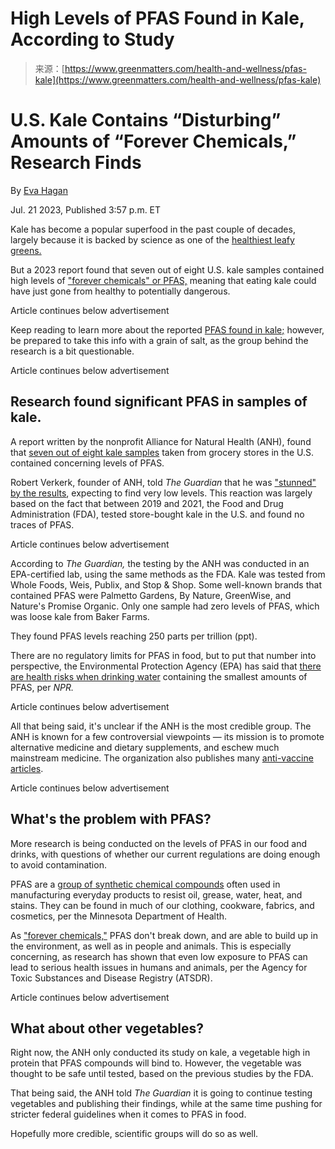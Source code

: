 <!--yml
category: 未分类
date: 2024-05-29 13:24:37
-->

# High Levels of PFAS Found in Kale, According to Study

> 来源：[https://www.greenmatters.com/health-and-wellness/pfas-kale](https://www.greenmatters.com/health-and-wellness/pfas-kale)

# U.S. Kale Contains “Disturbing” Amounts of “Forever Chemicals,” Research Finds

By [Eva Hagan](https://www.greenmatters.com/a/eva-hagan)

Jul. 21 2023, Published 3:57 p.m. ET

Kale has become a popular superfood in the past couple of decades, largely because it is backed by science as one of the [healthiest leafy greens.](https://www.greenmatters.com/p/dirty-dozen-foods-2022)

But a 2023 report found that seven out of eight U.S. kale samples contained high levels of ["forever chemicals" or PFAS,](https://www.greenmatters.com/big-impact/pfas-forever-chemicals-research) meaning that eating kale could have just gone from healthy to potentially dangerous.

Article continues below advertisement

Keep reading to learn more about the reported [PFAS found in kale;](https://www.greenmatters.com/news/dirty-dozen-foods-2023) however, be prepared to take this info with a grain of salt, as the group behind the research is a bit questionable.

Article continues below advertisement

## Research found significant PFAS in samples of kale.

A report written by the nonprofit Alliance for Natural Health (ANH), found that [seven out of eight kale samples](https://anh-usa.org/report-release-why-is-pfas-in-my-kale/) taken from grocery stores in the U.S. contained concerning levels of PFAS.

Robert Verkerk, founder of ANH, told *The* *Guardian* that he was ["stunned" by the results](https://www.theguardian.com/environment/2023/jun/30/kale-pfas-forever-chemicals-contamination), expecting to find very low levels. This reaction was largely based on the fact that between 2019 and 2021, the Food and Drug Administration (FDA), tested store-bought kale in the U.S. and found no traces of PFAS.

Article continues below advertisement

According to *The* *Guardian,* the testing by the ANH was conducted in an EPA-certified lab, using the same methods as the FDA. Kale was tested from Whole Foods, Weis, Publix, and Stop & Shop. Some well-known brands that contained PFAS were Palmetto Gardens, By Nature, GreenWise, and Nature's Promise Organic. Only one sample had zero levels of PFAS, which was loose kale from Baker Farms.

They found PFAS levels reaching 250 parts per trillion (ppt).

There are no regulatory limits for PFAS in food, but to put that number into perspective, the Environmental Protection Agency (EPA) has said that [there are health risks when drinking water](https://www.npr.org/2022/06/15/1105222327/epa-drinking-water-chemicals-pfas-pfoa-pfos) containing the smallest amounts of PFAS, per *NPR.*

Article continues below advertisement

All that being said, it's unclear if the ANH is the most credible group. The ANH is known for a few controversial viewpoints — its mission is to promote alternative medicine and dietary supplements, and eschew much mainstream medicine. The organization also publishes many [anti-vaccine articles](https://anh-usa.org/?s=vaccine).

Article continues below advertisement

## What's the problem with PFAS?

More research is being conducted on the levels of PFAS in our food and drinks, with questions of whether our current regulations are doing enough to avoid contamination.

PFAS are a [group of synthetic chemical compounds](https://www.health.state.mn.us/communities/environment/hazardous/docs/pfas/pfasgardproduce.pdf) often used in manufacturing everyday products to resist oil, grease, water, heat, and stains. They can be found in much of our clothing, cookware, fabrics, and cosmetics, per the Minnesota Department of Health.

As ["forever chemicals,"](https://www.atsdr.cdc.gov/pfas/health-effects/overview.html) PFAS don't break down, and are able to build up in the environment, as well as in people and animals. This is especially concerning, as research has shown that even low exposure to PFAS can lead to serious health issues in humans and animals, per the Agency for Toxic Substances and Disease Registry (ATSDR).

Article continues below advertisement

## What about other vegetables?

Right now, the ANH only conducted its study on kale, a vegetable high in protein that PFAS compounds will bind to. However, the vegetable was thought to be safe until tested, based on the previous studies by the FDA.

That being said, the ANH told *The Guardian* it is going to continue testing vegetables and publishing their findings, while at the same time pushing for stricter federal guidelines when it comes to PFAS in food.

Hopefully more credible, scientific groups will do so as well.